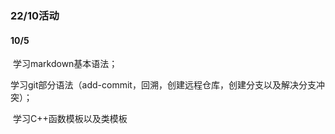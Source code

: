 ### 22/10活动

#### 10/5

​	学习markdown基本语法；

​	学习git部分语法（add-commit，回溯，创建远程仓库，创建分支以及解决分支冲突）；

​	学习C++函数模板以及类模板